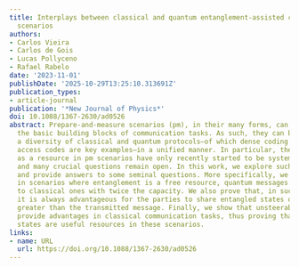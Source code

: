 ```yaml
---
title: Interplays between classical and quantum entanglement-assisted communication
  scenarios
authors:
- Carlos Vieira
- Carlos de Gois
- Lucas Pollyceno
- Rafael Rabelo
date: '2023-11-01'
publishDate: '2025-10-29T13:25:10.313691Z'
publication_types:
- article-journal
publication: '*New Journal of Physics*'
doi: 10.1088/1367-2630/ad0526
abstract: Prepare-and-measure scenarios (pm), in their many forms, can be seen as
  the basic building blocks of communication tasks. As such, they can be used to analyze
  a diversity of classical and quantum protocols—of which dense coding and random
  access codes are key examples—in a unified manner. In particular, the use of entanglement
  as a resource in pm scenarios have only recently started to be systematically investigated,
  and many crucial questions remain open. In this work, we explore such scenarios
  and provide answers to some seminal questions. More specifically, we show that,
  in scenarios where entanglement is a free resource, quantum messages are equivalent
  to classical ones with twice the capacity. We also prove that, in such scenarios,
  it is always advantageous for the parties to share entangled states of dimension
  greater than the transmitted message. Finally, we show that unsteerable states cannot
  provide advantages in classical communication tasks, thus proving that not all entangled
  states are useful resources in these scenarios.
links:
- name: URL
  url: https://doi.org/10.1088/1367-2630/ad0526
---
```

